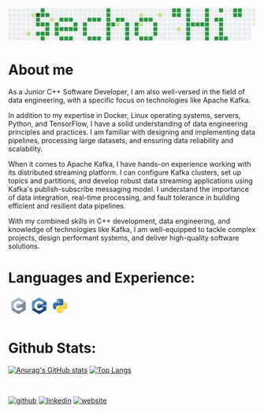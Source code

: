 
![I am GitHub Readme Generator's creator](https://github.com/JanRipken/JanRipken/blob/main/image.png)
# About me

As a Junior C++ Software Developer, I am also well-versed in the field of data engineering, with a specific focus on technologies like Apache Kafka.

In addition to my expertise in Docker, Linux operating systems, servers, Python, and TensorFlow, I have a solid understanding of data engineering principles and practices. I am familiar with designing and implementing data pipelines, processing large datasets, and ensuring data reliability and scalability.

When it comes to Apache Kafka, I have hands-on experience working with its distributed streaming platform. I can configure Kafka clusters, set up topics and partitions, and develop robust data streaming applications using Kafka's publish-subscribe messaging model. I understand the importance of data integration, real-time processing, and fault tolerance in building efficient and resilient data pipelines.

With my combined skills in C++ development, data engineering, and knowledge of technologies like Kafka, I am well-equipped to tackle complex projects, design performant systems, and deliver high-quality software solutions.


# Languages and Experience:

<a href="https://isocpp.org/" target="_blank"> <img align="left" src="https://raw.githubusercontent.com/JanRipken/Icons_readme/main/languages_and_others/c/c.svg" alt="c" height="42px"/> </a> 

<a href="https://isocpp.org/" target="_blank"> <img align="left" src="https://raw.githubusercontent.com/JanRipken/Icons_readme/main/languages_and_others/cpp/c++.svg" alt="c++" height="42px"/> </a> 

<a href="https://www.python.org" target="_blank"><img align="left" alt="Python" height ="42px" src="https://raw.githubusercontent.com/JanRipken/Icons_readme/main/languages_and_others/python/python.svg"></a>

  
<br>
<br/>
<br/>

# Github Stats:

[![Anurag's GitHub stats](https://github-readme-stats.vercel.app/api?username=JanRipken&theme=dracula&show_icons=true&hide_border=true&count_private=true)](https://github.com/anuraghazra/github-readme-stats)
[![Top Langs](https://github-readme-stats.vercel.app/api/top-langs/?username=JanRipken&theme=dracula&layout=compact&hide_border=true)](https://github.com/anuraghazra/github-readme-stats&exclude_repo=EasyCustomizableCnn)

<br/>



[<img src='https://cdn.jsdelivr.net/npm/simple-icons@3.0.1/icons/github.svg' alt='github' height='40'>](https://github.com/JanRipken)  [<img src='https://cdn.jsdelivr.net/npm/simple-icons@3.0.1/icons/linkedin.svg' alt='linkedin' height='40'>](https://www.linkedin.com/in/jan-ripken-2950341b1) [<img src='https://cdn.jsdelivr.net/npm/simple-icons@3.0.1/icons/icloud.svg' alt='website' height='40'>](https://ripken.netlify.app/) 
